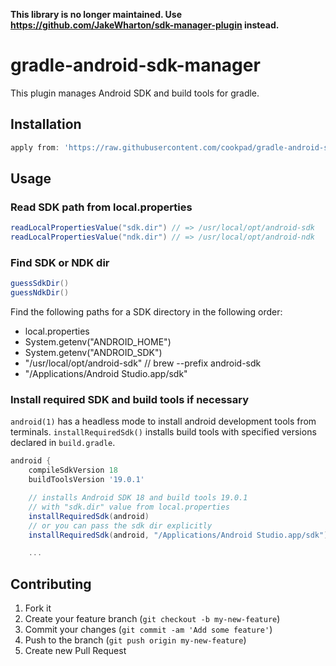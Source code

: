 **This library is no longer maintained. Use https://github.com/JakeWharton/sdk-manager-plugin instead.**

# gradle-android-sdk-manager

This plugin manages Android SDK and build tools for gradle.

## Installation

```groovy
apply from: 'https://raw.githubusercontent.com/cookpad/gradle-android-sdk-manager/master/sdk_manager.gradle'
```

## Usage

### Read SDK path from local.properties

```groovy
readLocalPropertiesValue("sdk.dir") // => /usr/local/opt/android-sdk
readLocalPropertiesValue("ndk.dir") // => /usr/local/opt/android-ndk
```

### Find SDK or NDK dir

```groovy
guessSdkDir()
guessNdkDir()
```

Find the following paths for a SDK directory in the following order:

* local.properties
* System.getenv("ANDROID_HOME")
* System.getenv("ANDROID_SDK")
* "/usr/local/opt/android-sdk" // brew --prefix android-sdk
* "/Applications/Android Studio.app/sdk"

### Install required SDK and build tools if necessary

`android(1)` has a headless mode to install android development tools from terminals.
`installRequiredSdk()` installs build tools with specified versions declared in `build.gradle`.

```groovy
android {
    compileSdkVersion 18
    buildToolsVersion '19.0.1'

    // installs Android SDK 18 and build tools 19.0.1
    // with "sdk.dir" value from local.properties
    installRequiredSdk(android)
    // or you can pass the sdk dir explicitly
    installRequiredSdk(android, "/Applications/Android Studio.app/sdk")

    ...
```

## Contributing

1. Fork it
2. Create your feature branch (`git checkout -b my-new-feature`)
3. Commit your changes (`git commit -am 'Add some feature'`)
4. Push to the branch (`git push origin my-new-feature`)
5. Create new Pull Request

